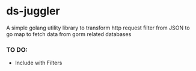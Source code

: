 # ds-juggler
A simple golang utility library to transform http request filter from JSON to go map to fetch data from gorm related databases

### TO DO:
- Include with Filters
